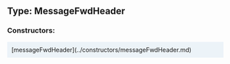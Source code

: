 ## Type: MessageFwdHeader  

### Constructors:

<style>
.container {
    width: auto;
    overflow-x: auto;
    white-space: nowrap;
    background: #ecf3f8;
    padding: 10px;
}
</style>
<div class="container">
[messageFwdHeader](../constructors/messageFwdHeader.md)  

</div>